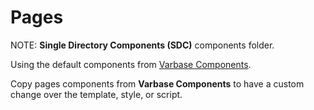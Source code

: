 # Pages

NOTE: **Single Directory Components (SDC)** components folder.

Using the default components from [Varbase Components](https://www.drupal.org/project/varbase_components).

Copy pages components from **Varbase Components** to have a custom change over the template, style, or script.
